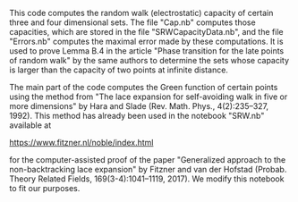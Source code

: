 This code computes the random walk (electrostatic) capacity of certain three and four dimensional sets. The file "Cap.nb" computes those capacities, which are stored in the file "SRWCapacityData.nb", and the file "Errors.nb" computes the maximal error made by these computations.  It is used to prove Lemma B.4 in the article "Phase transition for the late points of random walk" by the same authors to determine the sets whose capacity is larger than the capacity of two points at infinite distance.

The main part of the code computes the Green function of certain points using the method from "The lace expansion for self-avoiding walk in five or more dimensions" by Hara and Slade (Rev. Math. Phys., 4(2):235–327, 1992). This method has already been used in the notebook "SRW.nb" available at 

https://www.fitzner.nl/noble/index.html

 for the computer-assisted proof of the paper "Generalized approach to the non-backtracking lace expansion" by Fitzner and van der Hofstad (Probab. Theory Related Fields, 169(3-4):1041–1119, 2017). We modify this notebook to fit our purposes.
